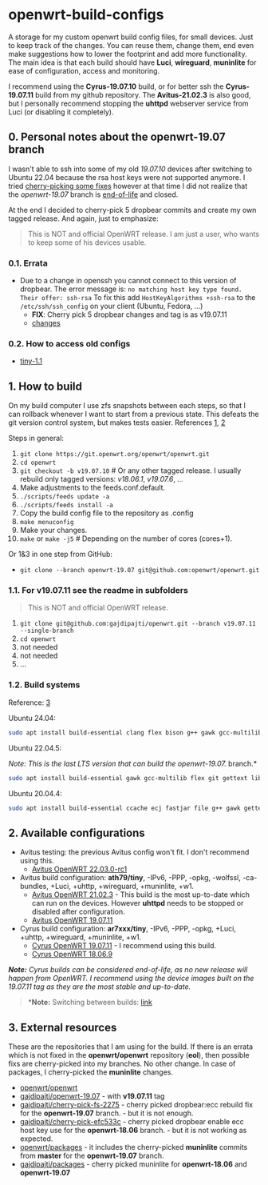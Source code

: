# openwrt-build-configs

A storage for my custom openwrt build config files, for small devices. Just to keep track of the changes. You can reuse them, change them, end even make suggestions how to lower the footprint and add more functionality. The main idea is that each build should have **Luci**, **wireguard**, **muninlite** for ease of configuration, access and monitoring.

I recommend using the **Cyrus-19.07.10** build, or for better ssh the **Cyrus-19.07.11** build from my github repository. The **Avitus-21.02.3** is also good, but I personally recommend stopping the **uhttpd** webserver service from Luci (or disabling it completely).

## 0. Personal notes about the openwrt-19.07 branch

I wasn't able to ssh into some of my old *19.07.10* devices after switching to Ubuntu 22.04 because the rsa host keys were not supported anymore. I tried [cherry-picking some fixes](https://github.com/openwrt/openwrt/pull/9910) however at that time I did not realize that the *openwrt-19.07* branch is [end-of-life](https://lists.infradead.org/pipermail/openwrt-announce/2022-April/000027.html) and closed.

At the end I decided to cherry-pick 5 dropbear commits and create my own tagged release. And again, just to emphasize:

> This is NOT and official OpenWRT release. I am just a user, who wants to keep some of his devices usable.

### 0.1. Errata

* Due to a change in openssh you cannot connect to this version of dropbear. The error message is: ```no matching host key type found. Their offer: ssh-rsa``` To fix this add ```HostKeyAlgorithms +ssh-rsa``` to the ```/etc/ssh/ssh_config``` on your client (Ubuntu, Fedora, ...)
  * **FIX**: Cherry pick 5 dropbear changes and tag is as v19.07.11
  * [changes](https://github.com/openwrt/openwrt/compare/openwrt-19.07...gajdipajti:openwrt-19.07)

### 0.2. How to access old configs

* [tiny-1.1](https://github.com/gajdipajti/openwrt-build-configs/tree/tiny-v1.17)

## 1. How to build

On my build computer I use zfs snapshots between each steps, so that I can rollback whenever I want to start from a previous state. This defeats the git version control system, but makes tests easier. References [1](https://gist.github.com/chankruze/dee8c2ba31c338a60026e14e3383f981), [2](https://openwrt.org/docs/guide-developer/toolchain/use-buildsystem)

Steps in general:

1. ```git clone https://git.openwrt.org/openwrt/openwrt.git```
2. ```cd openwrt```
3. ```git checkout -b v19.07.10``` # Or any other tagged release. I usually rebuild only tagged versions: *v18.06.1*, *v19.07.6*, *...*
4. Make adjustments to the feeds.conf.default.
5. ```./scripts/feeds update -a```
6. ```./scripts/feeds install -a```
7. Copy the build config file to the repository as .config
8. ```make menuconfig```
9. Make your changes.
10. ```make``` or ```make -j5``` # Depending on the number of cores (cores+1).

Or 1&3 in one step from GitHub:
* ```git clone --branch openwrt-19.07 git@github.com:openwrt/openwrt.git```

### 1.1. For v19.07.11 see the readme in subfolders

> This is NOT and official OpenWRT release.

1. ```git clone git@github.com:gajdipajti/openwrt.git --branch v19.07.11 --single-branch```
2. ```cd openwrt```
3. not needed
4. not needed
5. ...

### 1.2. Build systems

Reference: [3](https://openwrt.org/docs/guide-developer/toolchain/install-buildsystem)

Ubuntu 24.04: 

```sh
sudo apt install build-essential clang flex bison g++ gawk gcc-multilib g++-multilib gettext git libncurses-dev libssl-dev python3-setuptools rsync swig unzip zlib1g-dev file wget
```

Ubuntu 22.04.5:

*Note: This is the last LTS version that can build the openwrt-19.07.* branch.*

```sh
sudo apt install build-essential gawk gcc-multilib flex git gettext libncurses5-dev libssl-dev python3-distutils zlib1g-dev python2
```

Ubuntu 20.04.4:

```sh
sudo apt install build-essential ccache ecj fastjar file g++ gawk gettext git java-propose-classpath libelf-dev libncurses5-dev libncursesw5-dev libssl-dev python python2.7-dev python3 unzip wget python-distutils-extra python3-setuptools python3-dev rsync subversion swig time xsltproc zlib1g-dev 
```

## 2. Available configurations

* Avitus testing: the previous Avitus config won't fit. I don't recommend using this.
  * [Avitus OpenWRT 22.03.0-rc1](./tiny-avitus-22.03/README.md)
* Avitus build configuration: **ath79/tiny**, -IPv6, -PPP, -opkg, -wolfssl, -ca-bundles, +Luci, +uhttp, +wireguard, +muninlite, +w1.
  * [Avitus OpenWRT 21.02.3](./tiny-avitus-21.02/README.md) - This build is the most up-to-date which can run on the devices. However **uhttpd** needs to be stopped or disabled after configuration.
  * [Avitus OpenWRT 19.07.11](./tiny-avitus-19.07/README.md)
* Cyrus build configuration: **ar7xxx/tiny**, -IPv6, -PPP, -opkg, +Luci, +uhttp, +wireguard, +muninlite, +w1.
  * [Cyrus OpenWRT 19.07.11](./tiny-cyrus-19.07/README.md) - I recommend using this build.
  * [Cyrus OpenWRT 18.06.9](./tiny-cyrus-18.06/README.md)

***Note:** Cyrus builds can be considered end-of-life, as no new release will happen from OpenWRT. I recommend using the device images built on the 19.07.11 tag as they are the most stable and up-to-date.*

> ***Note:** Switching between builds: [link](https://openwrt.org/docs/guide-user/installation/ar71xx.to.ath79)

## 3. External resources

These are the repositories that I am using for the build. If there is an errata which is not fixed in the **openwrt/openwrt** repository (**eol**), then possible fixs are cherry-picked into my branches. No other change. In case of packages, I cherry-picked the **muninlite** changes.

* [openwrt/openwrt](https://github.com/openwrt/openwrt)
* [gajdipajti/openwrt-19.07](https://github.com/gajdipajti/openwrt/tree/openwrt-19.07) - with **v19.07.11** tag
* [gajdipajti/cherry-pick-fs-2275](https://github.com/gajdipajti/openwrt/tree/cherry-pick-fs-2275) - cherry picked dropbear:ecc rebuild fix for the **openwrt-19.07** branch. - but it is not enough.
* [gajdipajti/cherry-pick-efc533c](https://github.com/gajdipajti/openwrt/tree/cherry-pick-eccfix) - cherry picked dropbear enable ecc host key use for the **openwrt-18.06** branch. - but it is not working as expected.
* [openwrt/packages](https://github.com/openwrt/packages) - it includes the cherry-picked **muninlite** commits from **master** for the **openwrt-19.07** branch.
* [gajdipajti/packages](https://github.com/gajdipajti/packages) - cherry picked muninlite for **openwrt-18.06** and **openwrt-19.07** 
